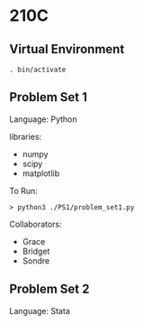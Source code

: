 # 210C

## Virtual Environment
 ```
 . bin/activate
 ```

## Problem Set 1

Language: Python

libraries:
* numpy
* scipy
* matplotlib

To Run:

`> python3 ./PS1/problem_set1.py`

Collaborators:
* Grace
* Bridget
* Sondre


## Problem Set 2

Language: Stata
